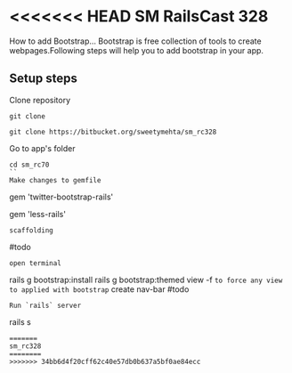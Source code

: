 <<<<<<< HEAD
SM RailsCast 328
================

How to add Bootstrap...
Bootstrap is free collection of tools to create webpages.Following steps will help you to add bootstrap in your app.

Setup steps
------------

Clone repository

```
git clone 

git clone https://bitbucket.org/sweetymehta/sm_rc328
```
Go to app's folder
```
cd sm_rc70
``
Make changes to gemfile
```
gem 'twitter-bootstrap-rails'

gem 'less-rails'
```
scaffolding
```
#todo
```
open terminal
```
rails g bootstrap:install
rails g bootstrap:themed view -f `to force any view to applied with bootstrap`
create nav-bar
#todo
```
Run `rails` server
```
rails s
```
=======
sm_rc328
========
>>>>>>> 34bb6d4f20cff62c40e57db0b637a5bf0ae84ecc

